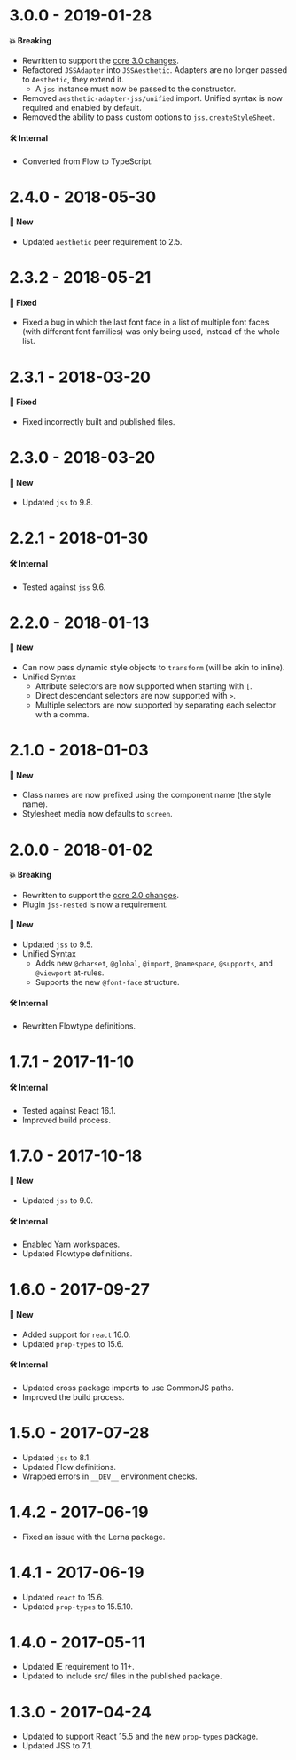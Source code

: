 # 3.0.0 - 2019-01-28

#### 💥 Breaking

- Rewritten to support the
  [core 3.0 changes](https://github.com/milesj/aesthetic/blob/master/packages/aesthetic/CHANGELOG.md).
- Refactored `JSSAdapter` into `JSSAesthetic`. Adapters are no longer passed to `Aesthetic`, they
  extend it.
  - A `jss` instance must now be passed to the constructor.
- Removed `aesthetic-adapter-jss/unified` import. Unified syntax is now required and enabled by
  default.
- Removed the ability to pass custom options to `jss.createStyleSheet`.

#### 🛠 Internal

- Converted from Flow to TypeScript.

# 2.4.0 - 2018-05-30

#### 🚀 New

- Updated `aesthetic` peer requirement to 2.5.

# 2.3.2 - 2018-05-21

#### 🐞 Fixed

- Fixed a bug in which the last font face in a list of multiple font faces (with different font
  families) was only being used, instead of the whole list.

# 2.3.1 - 2018-03-20

#### 🐞 Fixed

- Fixed incorrectly built and published files.

# 2.3.0 - 2018-03-20

#### 🚀 New

- Updated `jss` to 9.8.

# 2.2.1 - 2018-01-30

#### 🛠 Internal

- Tested against `jss` 9.6.

# 2.2.0 - 2018-01-13

#### 🚀 New

- Can now pass dynamic style objects to `transform` (will be akin to inline).
- Unified Syntax
  - Attribute selectors are now supported when starting with `[`.
  - Direct descendant selectors are now supported with `>`.
  - Multiple selectors are now supported by separating each selector with a comma.

# 2.1.0 - 2018-01-03

#### 🚀 New

- Class names are now prefixed using the component name (the style name).
- Stylesheet media now defaults to `screen`.

# 2.0.0 - 2018-01-02

#### 💥 Breaking

- Rewritten to support the
  [core 2.0 changes](https://github.com/milesj/aesthetic/blob/master/packages/aesthetic/CHANGELOG.md).
- Plugin `jss-nested` is now a requirement.

#### 🚀 New

- Updated `jss` to 9.5.
- Unified Syntax
  - Adds new `@charset`, `@global`, `@import`, `@namespace`, `@supports`, and `@viewport` at-rules.
  - Supports the new `@font-face` structure.

#### 🛠 Internal

- Rewritten Flowtype definitions.

# 1.7.1 - 2017-11-10

#### 🛠 Internal

- Tested against React 16.1.
- Improved build process.

# 1.7.0 - 2017-10-18

#### 🚀 New

- Updated `jss` to 9.0.

#### 🛠 Internal

- Enabled Yarn workspaces.
- Updated Flowtype definitions.

# 1.6.0 - 2017-09-27

#### 🚀 New

- Added support for `react` 16.0.
- Updated `prop-types` to 15.6.

#### 🛠 Internal

- Updated cross package imports to use CommonJS paths.
- Improved the build process.

# 1.5.0 - 2017-07-28

- Updated `jss` to 8.1.
- Updated Flow definitions.
- Wrapped errors in `__DEV__` environment checks.

# 1.4.2 - 2017-06-19

- Fixed an issue with the Lerna package.

# 1.4.1 - 2017-06-19

- Updated `react` to 15.6.
- Updated `prop-types` to 15.5.10.

# 1.4.0 - 2017-05-11

- Updated IE requirement to 11+.
- Updated to include src/ files in the published package.

# 1.3.0 - 2017-04-24

- Updated to support React 15.5 and the new `prop-types` package.
- Updated JSS to 7.1.
